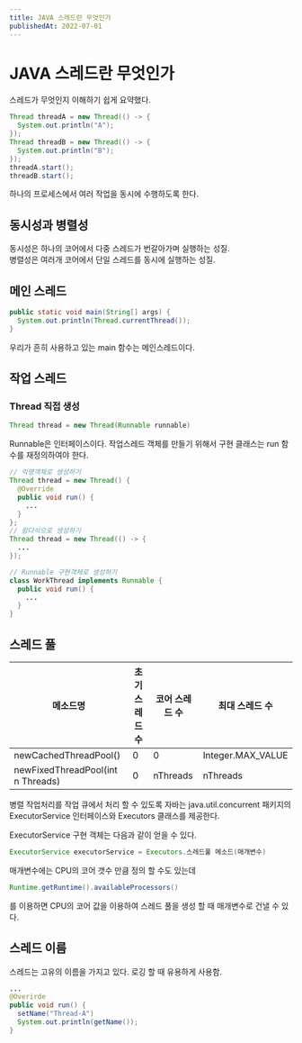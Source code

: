 ```yaml
---
title: JAVA 스레드란 무엇인가
publishedAt: 2022-07-01
---
```


# JAVA 스레드란 무엇인가

스레드가 무엇인지 이해하기 쉽게 요약했다.

```java
Thread threadA = new Thread(() -> {
  System.out.println("A");
});
Thread threadB = new Thread(() -> {
  System.out.println("B");
});
threadA.start();
threadB.start();
```

하나의 프로세스에서 여러 작업을 동시에 수행하도록 한다.

## 동시성과 병렬성

동시성은 하나의 코어에서 다중 스레드가 번갈아가며 실행하는 성질.  
병렬성은 여러개 코어에서 단일 스레드를 동시에 실행하는 성질.

## 메인 스레드

```java
public static void main(String[] args) {
  System.out.println(Thread.currentThread());
}
```

우리가 흔히 사용하고 있는 main 함수는 메인스레드이다.

## 작업 스레드

### Thread 직접 생성

```java
Thread thread = new Thread(Runnable runnable)
```

Runnable은 인터페이스이다. 작업스레드 객체를 만들기 위해서 구현 클래스는 run 함수를 재정의하여야 한다.

```java
// 익명객체로 생성하기
Thread thread = new Thread() {
  @Override
  public void run() {
    ...
  }
};
// 람다식으로 생성하기
Thread thread = new Thread(() -> {
  ...
});

// Runnable 구현객체로 생성하기
class WorkThread implements Runnable {
  public void run() {
    ...
  }
}
```

## 스레드 풀

| 메소드명                          | 초기 스레드 수 | 코어 스레드 수 | 최대 스레드 수    |
| --------------------------------- | -------------- | -------------- | ----------------- |
| newCachedThreadPool()             | 0              | 0              | Integer.MAX_VALUE |
| newFixedThreadPool(int n Threads) | 0              | nThreads       | nThreads          |

병렬 작업처리를 작업 큐에서 처리 할 수 있도록 자바는 java.util.concurrent 패키지의 ExecutorService 인터페이스와 Executors 클래스를 제공한다. <br>

ExecutorService 구현 객체는 다음과 같이 얻을 수 있다.

```java
ExecutorService executorService = Executors.스레드풀 메소드(매개변수)
```

매개변수에는 CPU의 코어 갯수 만큼 정의 할 수도 있는데

```java
Runtime.getRuntime().availableProcessors()
```

를 이용하면 CPU의 코어 값을 이용하여 스레드 풀을 생성 할 때 매개변수로 건낼 수 있다.

## 스레드 이름

스레드는 고유의 이름을 가지고 있다. 로깅 할 때 유용하게 사용함.

```java
...
@Overirde
public void run() {
  setName("Thread-A")
  System.out.println(getName());
}
```
